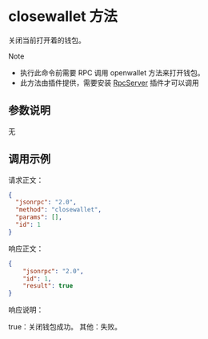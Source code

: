 # closewallet 方法

关闭当前打开着的钱包。

> [!Note]
>
> - 执行此命令前需要 RPC 调用 openwallet 方法来打开钱包。
> - 此方法由插件提供，需要安装 [RpcServer](https://github.com/neo-project/neo-modules/releases) 插件才可以调用

## 参数说明

无

## 调用示例

请求正文：

```json
{
  "jsonrpc": "2.0",
  "method": "closewallet",
  "params": [],
  "id": 1
}
```

响应正文：

```json
{
    "jsonrpc": "2.0",
    "id": 1,
    "result": true
}
```

响应说明：

true：关闭钱包成功。
其他：失败。
